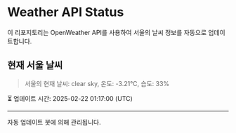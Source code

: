 
# Weather API Status

이 리포지토리는 OpenWeather API를 사용하여 서울의 날씨 정보를 자동으로 업데이트합니다.

## 현재 서울 날씨
> 서울의 현재 날씨: clear sky, 온도: -3.21°C, 습도: 33%

⏳ 업데이트 시간: 2025-02-22 01:17:00 (UTC)

---
자동 업데이트 봇에 의해 관리됩니다.
